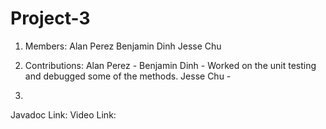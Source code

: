 # Project-3
1.  Members:
Alan Perez
Benjamin Dinh
Jesse Chu

2. Contributions: 
Alan Perez - 
Benjamin Dinh - Worked on the unit testing and debugged some of the methods.
Jesse Chu - 

3.
Javadoc Link: 
Video Link: 
